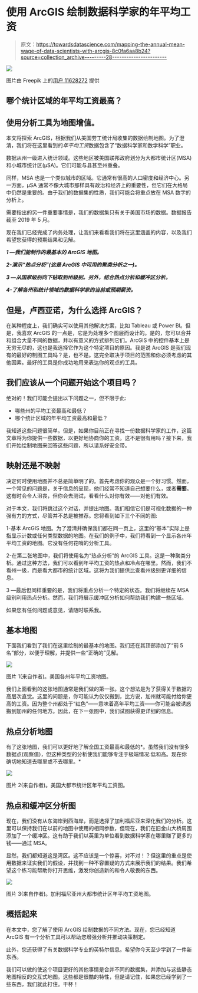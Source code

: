 # 使用 ArcGIS 绘制数据科学家的年平均工资

> 原文：<https://towardsdatascience.com/mapping-the-annual-mean-wage-of-data-scientists-with-arcgis-8c0fa6aa8b24?source=collection_archive---------28----------------------->

![](img/0b0be869c2992d92314d7d0cf4ad721e.png)

图片由 Freepik 上的[用户 11628272](https://www.freepik.com/user11628272) 提供

## 哪个统计区域的年平均工资最高？

## 使用分析工具为地图增值。

本文将探索 ArcGIS，根据我们从美国劳工统计局收集的数据绘制地图。为了澄清，我们将在这里看到的*年平均工资*数据包含了“数据科学家和数学科学”职业。

数据从州一级进入统计领域。这些地区被美国联邦政府划分为大都市统计区(MSA)和小城市统计区(μSA)。它们可能与县甚至州重叠。

同样，MSA 也是一个类似城市的区域。它通常有很高的人口密度和经济中心。另一方面，μSA 通常不像大城市那样具有政治和经济上的重要性，但它们在大格局中仍然是重要的。由于我们的数据集的性质，我们可能会将重点放在 MSA 数字的分析上。

需要指出的另一件重要事情是，我们的数据集只有关于美国市场的数据。数据报告截至 2019 年 5 月。

现在我们已经完成了内务处理，让我们来看看我们将在这里涵盖的内容，以及我们希望您获得的预期结果和见解。

***1 —我们能制作的最基本的 ArcGIS 地图。***

***2-演示“热点分析”(这是 ArcGIS 中可用的聚类分析之一)。***

***3 —从国家级别向下钻取到州级别。另外，结合热点分析和缓冲区分析。***

***4-了解各州和统计领域的数据科学家的当前或预期薪资。***

## 但是，卢西亚诺，为什么选择 ArcGIS？

在某种程度上，我们确实可以使用其他解决方案，比如 Tableau 或 Power BI。但是，我喜欢 ArcGIS 的一点是，它是为处理多个图层而设计的。是的，您可以合并和组合大量不同的数据，并以有意义的方式排列它们。ArcGIS 中的控件基本上是无穷无尽的，这也是我选择它作为这个特定项目的原因。我是说 ArcGIS 是我们现有的最好的制图工具吗？是，也不是。这完全取决于项目的范围和你必须考虑的其他因素。最好的工具是你成功地用来表达你的观点的工具。

## 我们应该从一个问题开始这个项目吗？

绝对的！我们可能会提出以下问题之一，但不限于此:

*   哪些州的平均工资最高和最低？
*   哪个统计区域的年平均工资最高和最低？

我知道这些问题很简单。但是，如果你目前正在寻找一份数据科学家的工作，这篇文章将为你提供一些数据，以更好地协商你的工资。这不是很有用吗？接下来，我们开始绘制地图来回答这些问题，所以请系好安全带。

## 映射还是不映射

决定何时使用地图并不总是简单明了的。首先考虑你的观众是一个好习惯。然而，一个常见的问题是，关于信息的呈现，他们经常不知道自己想要什么，或者**需要**。这有时会令人沮丧，但你会去测试，看看什么对你有效——对他们有效。

对于本文，我们将跳过这个对话，并提出地图。我们相信它们是可视化数据的一种强有力的方式，尽管并不总是被推荐。您将看到如下三个不同的图:

1-基本 ArcGIS 地图。为了澄清并确保我们都在同一页上，这里的“基本”实际上是指显示计数或任何类型数据的地图。在我们的例子中，我们将看到一个显示各州年平均工资的地图。它没有任何花哨的分析工具。

2-在第二张地图中，我们将使用名为“热点分析”的 ArcGIS 工具。这是一种聚类分析。通过这种方法，我们可以看到年平均工资的热点和冷点在哪里。然而，我们不看州一级，而是看大都市的统计区域。这将为我们提供比查看州级别更详细的信息。

3 —最后但同样重要的是，我们将重点分析一个特定的状态。我们将继续在 MSA 级别利用热点分析。然而，我们将展示缓冲区分析如何帮助我们构建一些区域。

如果您有任何问题或意见，请随时联系我。

## 基本地图

下面我们看到了我们在这里绘制的最基本的地图。我们还在其顶部添加了“前 5 名”部分，以便于理解，并提供一些“正确的”见解。

![](img/8fc0418b182f7b2c9afdc5e14cd572e7.png)

图片 1(来自作者)。美国各州年平均工资地图。

我们上面看到的这张地图通常是我们做的第一张。这个想法是为了获得关于数据的高层次直觉。这里的问题是，你可能认为仅仅搬到，比方说，加州就可能付给你更高的工资。因为整个州都处于“红色”——意味着高年平均工资——你可能会被诱惑搬到加州的任何地方。因此，在下一张图中，我们试图获得更详细的信息。

## 热点分析地图

有了这张地图，我们可以更好地了解全国工资最高和最低的*。虽然我们没有很多数据点(观察值)，但这种类型的分析使我们能够专注于极端情况:低和高。现在你确切地知道去哪里或不去哪里。*

![](img/4200922ebf3bc5ab1cd66c8487a227bf.png)

图片 2(来自作者)。美国大都市统计区年平均工资图。

## 热点和缓冲区分析图

现在，我们没有从东海岸到西海岸，而是选择了加利福尼亚来深化我们的分析。这里可以保持我们在以前的地图中使用的相同参数，但现在，我们在旧金山大桥周围添加了一个缓冲区。这有助于我们以英里为单位看到数据科学家在哪里赚了更多的钱——通过 MSA。

显然，我们都知道这是湾区。这不应该是一个惊喜，对不对！？但这里的重点是使用数据来证实我们的假设，并找到一种不容置疑的方式来展示我们的结果。我们希望这个练习能帮助你打开思维，激发你创造新的和令人敬畏的东西。

![](img/647e56408c10b0a5eb488c4ed783b850.png)

图片 3(来自作者)。加利福尼亚州大都市统计区年平均工资地图。

## 概括起来

在本文中，您了解了使用 ArcGIS 绘制数据的不同方法。现在，您已经知道 ArcGIS 有一个分析工具可以帮助您增强分析并推动决策制定。

此外，您还获得了有关数据科学专业的英特尔信息。希望你今天至少学到了一件新东西。

我们可以做的使这个项目更好的其他事情是合并不同的数据集，并添加与这些静态地图相反的交互式地图。这些都是很酷的特性，但是请记住，如果您已经学到了一些东西，我们就此打住。干杯！